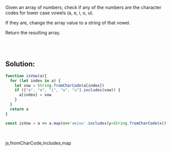Given an array of numbers, check if any of the numbers are the character codes for lower case vowels (a, e, i, o, u).

If they are, change the array value to a string of that vowel.

Return the resulting array.

<br><br>

## Solution:
```js
function isVow(a){
  for (let index in a) {
    let vow = String.fromCharCode(a[index])
    if (["a", "e", "i", "o", "u"].includes(vow)) {
      a[index] = vow
    }
  }
  return a
}
```

```js
const isVow = a => a.map(x=>'aeiou'.includes(y=String.fromCharCode(x)) ? y : x)
```



<br>


<tag>js,fromCharCode,includes,map<tag>